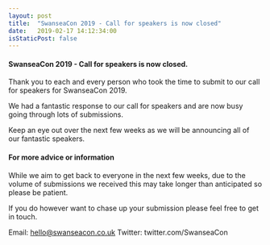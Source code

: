 ```yaml
---
layout: post
title:  "SwanseaCon 2019 - Call for speakers is now closed"
date:   2019-02-17 14:12:34:00
isStaticPost: false
---
```


#### SwanseaCon 2019 - Call for speakers is now closed.
Thank you to each and every person who took the time to submit to our call for speakers for SwanseaCon 2019.

We had a fantastic response to our call for speakers and are now busy going through lots of submissions.

Keep an eye out over the next few weeks as we will be announcing all of our fantastic speakers.


#### For more advice or information

While we aim to get back to everyone in the next few weeks, due to the volume of submissions we received this may take longer than anticipated so please be patient.

If you do however want to chase up your submission please feel free to get in touch.

Email: hello@swanseacon.co.uk
Twitter: twitter.com/SwanseaCon

